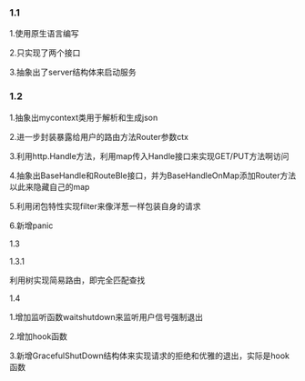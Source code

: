 <h3>1.1</h3>
<p>1.使用原生语言编写</p>
<p>2.只实现了两个接口</p>
<p>3.抽象出了server结构体来启动服务</p>

<h3>1.2</h3>
<p>1.抽象出mycontext类用于解析和生成json</p>
<p>2.进一步封装暴露给用户的路由方法Router参数ctx</p>
<p>3.利用http.Handle方法，利用map传入Handle接口来实现GET/PUT方法啊访问</p>
<p>4.抽象出BaseHandle和RouteBle接口，并为BaseHandleOnMap添加Router方法以此来隐藏自己的map</p>
<p>5.利用闭包特性实现filter来像洋葱一样包装自身的请求</p>
<p>6.新增panic</p>

<p>1.3</p>
<p>1.3.1</p>
<p>利用树实现简易路由，即完全匹配查找</p>


<p>1.4</p>
<p>1.增加监听函数waitshutdown来监听用户信号强制退出</p>
<p>2.增加hook函数</p>
<p>3.新增GracefulShutDown结构体来实现请求的拒绝和优雅的退出，实际是hook函数</p>